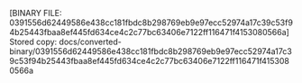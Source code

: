 [BINARY FILE: 0391556d62449586e438cc181fbdc8b298769eb9e97ecc52974a17c39c53f94b25443fbaa8ef445fd634ce4c2c77bc63406e7122ff116471f4153080566a]
Stored copy: docs/converted-binary/0391556d62449586e438cc181fbdc8b298769eb9e97ecc52974a17c39c53f94b25443fbaa8ef445fd634ce4c2c77bc63406e7122ff116471f4153080566a
